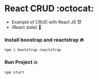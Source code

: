 # React CRUD :octocat:

- Example of CRUD with React JS :smiling_imp:
- (React state) :ghost:

### Install boostrap and reactstrap :fire:
```
npm i bootstrap reactstrap
```

### Run Project :boom:
```
npm start
```
